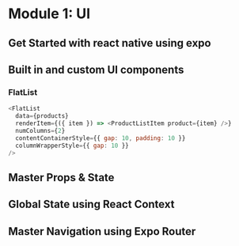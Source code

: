 # Module 1: UI

## Get Started with react native using expo

## Built in and custom UI components

### FlatList

```javascript
<FlatList
  data={products}
  renderItem={({ item }) => <ProductListItem product={item} />}
  numColumns={2}
  contentContainerStyle={{ gap: 10, padding: 10 }}
  columnWrapperStyle={{ gap: 10 }}
/>
```

## Master Props & State

## Global State using React Context

## Master Navigation using Expo Router
